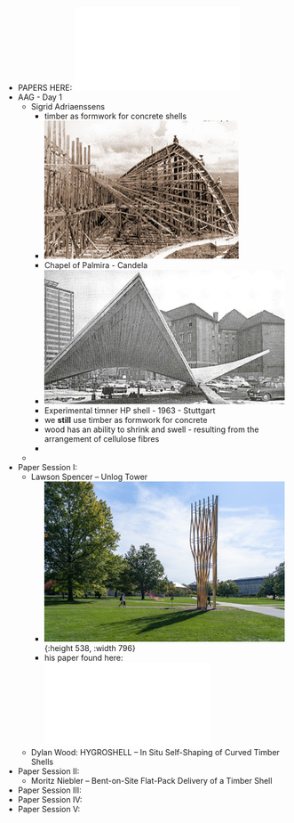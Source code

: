 - PAPERS HERE: ![10.1515_9783111162683.pdf](../assets/10.1515_9783111162683_1696581160222_0.pdf)
- AAG - Day 1
	- Sigrid Adriaenssens
		- timber as formwork for concrete shells
		- ![higlesia2.jpg](../assets/higlesia2_1696581245832_0.jpg)
		- Chapel of Palmira - Candela
		- ![Experimental-timber-HP-shell-span-l-150-m-in-front-of-Stuttgart-University-1963-2_W640.jpg](../assets/Experimental-timber-HP-shell-span-l-150-m-in-front-of-Stuttgart-University-1963-2_W640_1696581328267_0.jpg)
		- Experimental timner HP shell - 1963 - Stuttgart
		- we **still** use timber as formwork for concrete
		- wood has an ability to shrink and swell - resulting from the arrangement of cellulose fibres
		-
	-
- Paper Session I:
	- Lawson Spencer – Unlog Tower
		- ![Unlog_Tower__9_.jpg](../assets/Unlog_Tower_9_1696580771945_0.jpg){:height 538, :width 796}
		- his paper found here: ![10.1515_9783111162683-003.pdf](../assets/10.1515_9783111162683-003_1696580815506_0.pdf)
	- Dylan Wood: HYGROSHELL – In Situ Self-Shaping of Curved Timber Shells
- Paper Session II:
	- Moritz Niebler – Bent-on-Site Flat-Pack Delivery of a Timber Shell
- Paper Session III:
- Paper Session IV:
- Paper Session V: